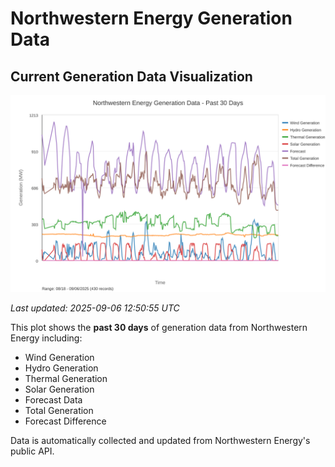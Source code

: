 # Northwestern Energy Generation Data

## Current Generation Data Visualization

![Northwestern Energy Generation Data](images/nwe_generation_plot.svg)

*Last updated: 2025-09-06 12:50:55 UTC*

This plot shows the **past 30 days** of generation data from Northwestern Energy including:
- Wind Generation
- Hydro Generation  
- Thermal Generation
- Solar Generation
- Forecast Data
- Total Generation
- Forecast Difference

Data is automatically collected and updated from Northwestern Energy's public API.

